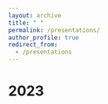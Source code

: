 ```yaml
---
layout: archive
title: " "
permalink: /presentations/
author_profile: true
redirect_from:
  - /presentations
---
```



2023
======
